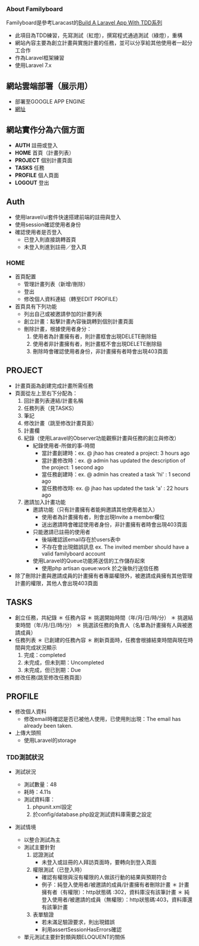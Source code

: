 ### About Familyboard

 Familyboard是參考Laracast的[Build A Laravel App With TDD系列](https://laracasts.com/series/build-a-laravel-app-with-tdd/episodes/1) 
- 此項目為TDD練習，先寫測試（紅燈），撰寫程式通過測試（綠燈），重構
- 網站內容主要為創立計畫與實施計畫的任務，並可以分享給其他使用者一起分工合作
- 作為Laravel框架練習
- 使用Laravel 7.x

## 網站雲端部署（展示用）
- 部署至GOOGLE APP ENGINE 
- [網址]()

## 網站實作分為六個方面

- **AUTH** 註冊或登入
- **HOME** 首頁（計畫列表）
- **PROJECT** 個別計畫頁面
- **TASKS** 任務
- **PROFILE** 個人頁面
- **LOGOUT** 登出

## Auth
- 使用laravel/ui套件快速搭建前端的註冊與登入
- 使用session確認使用者身份
- 確認使用者是否登入
   * 已登入則直接跳轉首頁
   * 未登入則進到註冊／登入頁

### HOME
- 首頁配置
  * 管理計畫列表（新增/刪除）
  * 登出
  * 修改個人資料連結（轉至EDIT PROFILE）
- 首頁具有下列功能
  * 列出自己或被邀請參加的計畫列表
  * 創立計畫：點擊計畫內容後跳轉到個別計畫頁面
  * 刪除計畫，根據使用者身分：
    1. 使用者為計畫擁有者，則計畫框會出現DELETE刪除鈕
    2. 使用者非計畫擁有者，則計畫框不會出現DELETE刪除鈕
    3. 刪除時會確認使用者身份，非計畫擁有者時會出現403頁面
  
## PROJECT
- 計畫頁面為創建完成計畫所需任務
- 頁面從左上至右下分配為：
    1. 回計畫列表連結/計畫名稱
    2. 任務列表（見TASKS）
    3. 筆記
    4. 修改計畫（跳至修改計畫頁面）
    5. 計畫欄
    6. 紀錄（使用Laravel的Observer功能觀察計畫與任務的創立與修改）
        - 紀錄使用者-所做的事-時間
            * 當計畫創建時：ex. @ jhao has created a project: 3 hours ago
            * 當計畫修改時：ex. @ admin has updated the description of the project: 1 second ago
            * 當任務創建時：ex. @ admin has created a task 'hi' : 1 second ago
            * 當任務修改時: ex. @ jhao has updated the task 'a' : 22 hours ago
    7. 邀請加入計畫功能
        - 邀請功能（只有計畫擁有者能夠邀請其他使用者加入）
            * 使用者為計畫擁有者，則會出現Invite a member欄位
            * 送出邀請時會確認使用者身份，非計畫擁有者時會出現403頁面
        - 只能邀請已註冊的使用者
            * 後端確認該email存在於users表中
            * 不存在會出現錯誤訊息 ex. The invited member should have a valid familyboard account
        - 使用Laravel的Queue功能將送信的工作儲存起來
            * 使用php artisan queue:work 於之後執行送信任務
- 除了刪除計畫與邀請成員的計畫擁有者專屬權限外，被邀請成員擁有其他管理計畫的權限，其他人會出現403頁面
        
## TASKS
- 創立任務，共紀錄
  ＊ 任務內容
  ＊ 挑選開始時間（年/月/日/時/分）
  ＊ 挑選結束時間（年/月/日/時/分）
  ＊ 挑選該任務的負責人（名單為計畫擁有人與被邀請成員）
- 任務列表
  ＊ 已創建的任務內容
  ＊ 刷新頁面時，任務會根據結束時間與現在時間與完成狀況顯示
    1. 完成：completed
    2. 未完成，但未到期：Uncompleted
    3. 未完成，但已到期：Due
- 修改任務(跳至修改任務頁面）

## PROFILE
- 修改個人資料
  * 修改email時確認是否已被他人使用，已使用則出現：The email has already been taken.
- 上傳大頭照
  * 使用Laravel的storage

### TDD測試狀況
- 測試狀況
  * 測試數量：48
  * 耗時：4.11s
  * 測試資料庫：
    1. phpunit.xml設定<server name="DB_CONNECTION" value="mysql_testing"/> 
    2. 於config/database.php設定測試資料庫需要之設定
    
- 測試情境
  * 以整合測試為主
  * 測試主要針對
    1. 認證測試
       - 未登入或註冊的人拜訪頁面時，要轉向到登入頁面
    2. 權限測試（已登入時）
       -  確認有權限與沒有權限的人做該行動的結果與預期符合
       -  例子：純登入使用者/被邀請的成員/計畫擁有者刪除計畫
          ＊ 計畫擁有者（有權限）：http狀態碼 :302，資料庫沒有該筆計畫
          ＊ 純登入使用者/被邀請的成員（無權限）：http狀態碼:403，資料庫還有該筆計畫
    3. 表單驗證
       - 若未滿足驗證要求，則出現錯誤
       - 利用assertSessionHasErrors確認
   * 單元測試主要針對類與類ELOQUENT的關係
   





